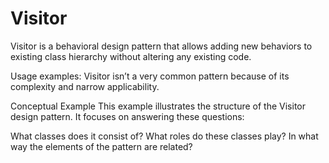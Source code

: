 # Visitor

Visitor is a behavioral design pattern that allows adding new behaviors to existing class hierarchy without altering any
existing code.

Usage examples: Visitor isn’t a very common pattern because of its complexity and narrow applicability.

Conceptual Example
This example illustrates the structure of the Visitor design pattern. It focuses on answering these questions:

What classes does it consist of?
What roles do these classes play?
In what way the elements of the pattern are related?